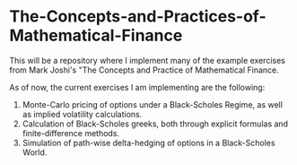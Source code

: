 # The-Concepts-and-Practices-of-Mathematical-Finance
This will be a repository where I implement many of the example exercises from Mark Joshi's "The Concepts and Practice of Mathematical Finance.

As of now, the current exercises I am implementing are the following:

1. Monte-Carlo pricing of options under a Black-Scholes Regime, as well as implied volatility calculations.
2. Calculation of Black-Scholes greeks, both through explicit formulas and finite-difference methods.
3. Simulation of path-wise delta-hedging of options in a Black-Scholes World.
